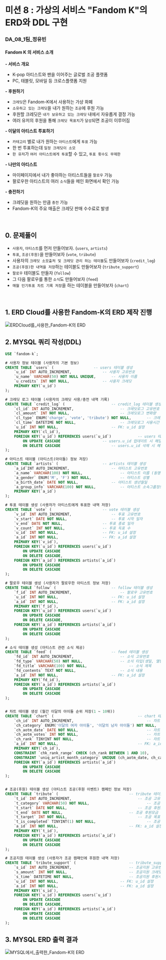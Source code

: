 # 미션 8 : 가상의 서비스 "Fandom K"의 ERD와 DDL 구현

### DA_08_1팀_정유빈

#### Fandom K 의 서비스 소개

**- 서비스 개요**   

- K-pop 아티스트와 팬을 이어주는 글로벌 조공 플랫폼   
- PC, 태블릿, 모바일 등 크로스플랫폼 지원    

**- 후원하기**   

- `크레딧`은 Fandom-K에서 사용하는 가상 화폐 
- `소유하고 있는 크레딧`을 내가 원하는 `조공`에 후원 가능  
- 후원할 크레딧은 `내가 보유하고 있는 크레딧` 내에서 자유롭게 결정 가능  
- 여러 유저의 후원을 통해 `크레딧 목표치`가 `달성`되면 조공이 이루어짐  

**- 이달의 아티스트 투표하기**   

- `카테고리` 별로 내가 원하는 `아티스트`에게 `투표` 가능  
- 한 번 투표하는데 `일정 크레딧이 소모`
- `한 유저`가 `여러 아티스트에게 투표`할 수 있고, `투표 횟수도 무제한`  

**- 나만의 아티스트**    

- 마이페이지에서 내가 좋아하는 아티스트들을 `팔로우` 가능  
- 팔로우한 아티스트의 여러 `소식`들을 메인 화면에서 확인 가능  

**- 충전하기**   

- 크레딧을 원하는 만큼 `충전` 가능  
- Fandom-K의 주요 매출은 크레딧 판매 수수료로 발생  

<br>

## 0. 문제풀이

- `사용자`, `아티스트`를 먼저 만들어보자. (`users`, `artists`)
- `투표`, `조공(후원)`을 만들어보자 (`vote`, `tribute`)
- 사용자의 `크레딧 소모출처 및 크레딧 관리 하는 테이블`도 만들어보자 (`credit_log`)
- `조공(후원)한 내역을 저장`하는 테이블도 만들어보자 (`tribute_support`)
- `팔로우` 테이블도 만들자 (`follow`)
- 그 다음 팔로우를 통한 `소식`도 만들어보자 (`feed`)
- `매월 인기투표 차트 기록 저장`을 하는 테이블을 만들어보자 (`chart`)

<BR>

## 1. ERD Cloud를 사용한 Fandom-K의 ERD 제작 진행

![ERDCloud를_사용한_Fandom-K의 ERD](8_분석실습_1팀_정유빈(ERD).png)

## 2. MYSQL 쿼리 작성(DDL)

```SQL
USE `fandom-k`;

# 사용자 정보 테이블 (사용자의 기본 정보)
CREATE TABLE `users` (					-- users 테이블 생성
    `u_id` INT AUTO_INCREMENT,				-- 사용자 고유번호
    `u_name` VARCHAR(50) NOT NULL UNIQUE,		-- 사용자 이름
    `u_credits` INT NOT NULL,				-- 사용자 크레딧
    PRIMARY KEY(`u_id`)
);

# 크레딧 로그 테이블 (사용자의 크래딧 사용/충전 내역 기록)
CREATE TABLE `credit_log` (						-- credit_log 테이블 생성
    `cl_id` INT AUTO_INCREMENT,						-- 크레딧로그 고유번호
    `cl_amount` INT NOT NULL,						-- 크레딧로그 변화량
    `cl_type` ENUM('charge', 'vote', 'tribute') NOT NULL,	 	-- 크레딧로그 사용타입 (충전, 투표, 조공)
    `cl_time` DATETIME NOT NULL,					-- 크레딧로그 사용시간
    `u_id` INT NOT NULL,						-- FK: u_id 설정
    PRIMARY KEY(`cl_id`),
    FOREIGN KEY(`u_id`) REFERENCES users(`u_id`)			-- users 테이블에서 u_id 가져옴
		ON UPDATE CASCADE					-- users.u_id 업데이트 시 해당 credit_log.u_id도 같이 업데이트
        ON DELETE CASCADE						-- users.u_id 삭제 시 헤당 credit_log.u_id row 삭제
);

# 아티스트 테이블 (아티스트(아이돌) 정보 저장)
CREATE TABLE `artists` (					-- artists 테이블 생성
    `a_id`INT AUTO_INCREMENT, 					-- 아티스트 고유번호
    `a_name` VARCHAR(100) NOT NULL, 				-- 아티스트 이름 (동명이인 존재 가능성)
    `a_gender` ENUM('M', 'F') NOT NULL, 			-- 아티스트 성별
    `a_birth_date` DATE NOT NULL, 				-- 아티스트 생년월일
    `a_group_info` VARCHAR(100) NOT NULL,			-- 아티스트 소속그룹정보
    PRIMARY KEY(`a_id`)
);

# 투표 테이블 생성 (사용자가 아티스트에게 투표한 내역 저장)
CREATE TABLE `vote` (						-- vote 테이블 생성
    `v_id` INT AUTO_INCREMENT,					-- 투표 고유번호
    `v_start` DATE NOT NULL,					-- 투표 시작 일자
    `v_end` DATE NOT NULL,					-- 투표 종료 일자
    `v_count` INT NOT NULL,					-- 투표 득표 수
    `u_id` INT NOT NULL,					-- FK: u_id 설정
    `a_id` INT NOT NULL,					-- FK: a_id 설정
    PRIMARY KEY(`v_id`),
    FOREIGN KEY(`u_id`) REFERENCES users(`u_id`)
		ON UPDATE CASCADE
        ON DELETE CASCADE,
    FOREIGN KEY(`a_id`) REFERENCES artists(`a_id`)
		ON UPDATE CASCADE
        ON DELETE CASCADE
);

# 팔로우 테이블 생성 (사용자가 팔로우한 아티스트 정보 저장)
CREATE TABLE `follow` (							-- follow 테이블 생성
    `f_id` INT AUTO_INCREMENT,						-- 팔로우 고유번호
    `u_id` INT NOT NULL,						-- FK: u_id 설정
    `a_id` INT NOT NULL,						-- FK: a_id 설정
    PRIMARY KEY(`f_id`),
    FOREIGN KEY(`u_id`) REFERENCES users(`u_id`)
		ON UPDATE CASCADE
        ON DELETE CASCADE,
    FOREIGN KEY(`a_id`) REFERENCES artists(`a_id`)
		ON UPDATE CASCADE
        ON DELETE CASCADE
);

# 소식 테이블 생성 (아티스트 관련 소식 제공)
CREATE TABLE `feed` (							-- feed 테이블 생성
    `fd_id` INT AUTO_INCREMENT,						-- 소식 고유번호
    `fd_type` VARCHAR(50) NOT NULL,					-- 소식 타입(생일, 앨범출시, 컴백...)
    `fd_title` VARCHAR(100) NOT NULL,					-- 소식 제목
    `fd_contents` TEXT NOT NULL,					-- 소식 내용
    `a_id` INT NOT NULL,						-- FK: a_id 설정
    PRIMARY KEY(`fd_id`),
    FOREIGN KEY(`a_id`) REFERENCES artists(`a_id`)
		ON UPDATE CASCADE
        ON DELETE CASCADE
);


# 차트 테이블 생성 (월간 이달의 아이돌 순위 저장(1 ~ 10위))
CREATE TABLE `chart` (										-- chart 테이블 생성
    `ch_id` INT AUTO_INCREMENT,									-- 차트 고유번호
    `ch_category` ENUM('이달의 여자 아이돌', '이달의 남자 아이돌') NOT NULL,			-- 차트 카테고리 (이달의 여자 / 남자 아이돌)
    `ch_aotm_date` DATE NOT NULL,								-- 차트 이달의 아티스트 선전 날짜
    `ch_aotm_votes` INT NOT NULL,								-- 차트 이달의 아티스트 득표 수
    `ch_rank` TINYINT NOT NULL,									-- 차트 순위
    `a_id` INT NOT NULL,									-- FK: a_id 설정
    PRIMARY KEY(`ch_id`),
    CONSTRAINT `chk_rank_range` CHECK (ch_rank BETWEEN 1 AND 10),				-- # 제약 추가 1: 순위는 1 ~ 10위 까지만 저장
    CONSTRAINT `uniq_artist_month_category` UNIQUE (ch_aotm_date, ch_category, a_id),		-- # 제약 추가 2: 한 달에 한 아티스트가 중복불가하게 설정
    FOREIGN KEY(`a_id`) REFERENCES artists(`a_id`)
		ON UPDATE CASCADE
		ON DELETE CASCADE
);


# 조공(후원) 테이블 생성 (아티스트 조공(후원 이벤트) 캠페인 정보 저장)
CREATE TABLE `tribute` (								-- tribute 테이블 생성
    `t_id` INT AUTO_INCREMENT,								-- 조공 고유번호
    `t_category` VARCHAR(50) NOT NULL,							-- 조공 카테고리 (지하철 옥외 광고, 생일 이벤트...)
    `t_start` DATE NOT NULL,								-- 조공 후원모금 시작 일자
    `t_end` DATE NOT NULL,								-- 조공 후원모금 종료 일자
    `t_target` INT NOT NULL,								-- 조공 목표 후원금
    `t_is_completed` TINYINT(1) NOT NULL,						-- 조공 목표 후원금 달성여부 (불린식 0 = 진행 중, 1 = 달성)
    `a_id` INT NOT NULL,								-- FK: a_id 설정
    PRIMARY KEY(`t_id`),
    FOREIGN KEY(`a_id`) REFERENCES artists(`a_id`)
		ON UPDATE CASCADE
        ON DELETE CASCADE
);

# 조공지원 테이블 생성 (사용자가 조공 캠패인에 후원한 내역 저장)
CREATE TABLE `tribute_support` (						-- tribute_support 테이블 생성
    `s_id` INT AUTO_INCREMENT,							-- 조공지원 고유번호
    `s_amount` INT NOT NULL,							-- 조공지원 크레딧량
    `s_time` DATETIME NOT NULL,							-- 조공지원 후원시간
    `u_id` INT NOT NULL,							-- FK: u_id 설정
    `a_id` INT NOT NULL,							-- FK: a_id 설정
    PRIMARY KEY(`s_id`),
    FOREIGN KEY(`u_id`) REFERENCES users(`u_id`)
		ON UPDATE CASCADE
        ON DELETE CASCADE,
    FOREIGN KEY(`a_id`) REFERENCES artists(`a_id`)
		ON UPDATE CASCADE
        ON DELETE CASCADE
);
```

## 3. MYSQL ERD 출력 결과

![MYSQL에서_출력한_Fandom-K의 ERD](8_분석실습_1팀_정유빈(ERD_MYSQL).png)
